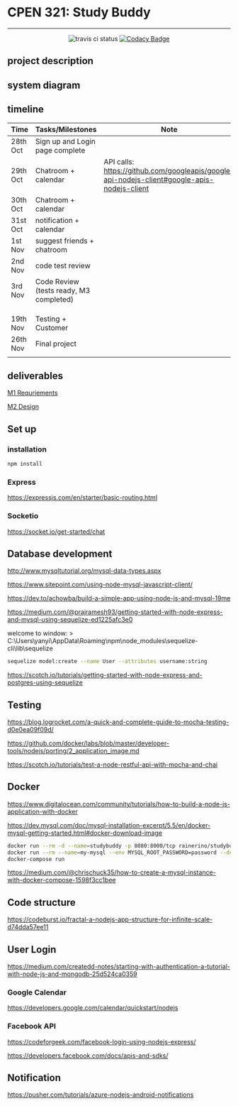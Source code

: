 # CPEN 321: Study Buddy

---
<div align=center>

![travis ci status](https://travis-ci.org/Rainerino/CPEN-321.svg?branch=backend)
[![Codacy Badge](https://api.codacy.com/project/badge/Grade/8c21d927da1d4ac0b30a041415aef552)](https://www.codacy.com/manual/Rainerino/CPEN-321?utm_source=github.com&amp;utm_medium=referral&amp;utm_content=Rainerino/CPEN-321&amp;utm_campaign=Badge_Grade)

</div>

## project description

## system diagram

## timeline
|Time| Tasks/Milestones |Note |
|---|---|---|
|28th Oct | Sign up and Login page complete | |
|29th Oct |Chatroom + calendar|API calls: https://github.com/googleapis/google-api-nodejs-client#google-apis-nodejs-client |
|30th Oct |Chatroom + calendar| |
|31st Oct |notification + calendar | |
|1st Nov |suggest friends + chatroom | |
|2nd Nov |code test review | |
|3rd Nov |Code Review (tests ready, M3 completed)| |
| | | |
| | | |
| | | |
|19th Nov |Testing + Customer | |
|26th Nov |Final project | |
| | | |

## deliverables

[M1 Requriements](deliverables/M1_Requirement.pdf)

[M2 Design](deliverables/M2_Design.pdf)



## Set up

### installation
```bash
npm install 
```

### Express

https://expressjs.com/en/starter/basic-routing.html



### Socketio

https://socket.io/get-started/chat



## Database development 

http://www.mysqltutorial.org/mysql-data-types.aspx

https://www.sitepoint.com/using-node-mysql-javascript-client/

https://dev.to/achowba/build-a-simple-app-using-node-js-and-mysql-19me

https://medium.com/@prajramesh93/getting-started-with-node-express-and-mysql-using-sequelize-ed1225afc3e0

welcome to window: > C:\Users\yanyi\AppData\Roaming\npm\node_modules\sequelize-cli\lib\sequelize

```bash
sequelize model:create --name User --attributes username:string

```

https://scotch.io/tutorials/getting-started-with-node-express-and-postgres-using-sequelize



## Testing

https://blog.logrocket.com/a-quick-and-complete-guide-to-mocha-testing-d0e0ea09f09d/

https://github.com/docker/labs/blob/master/developer-tools/nodejs/porting/2_application_image.md

 https://scotch.io/tutorials/test-a-node-restful-api-with-mocha-and-chai 




## Docker
https://www.digitalocean.com/community/tutorials/how-to-build-a-node-js-application-with-docker

https://dev.mysql.com/doc/mysql-installation-excerpt/5.5/en/docker-mysql-getting-started.html#docker-download-image

```bash
docker run --rm -d --name=studybuddy -p 8080:8000/tcp rainerino/studybuddy        
docker run --rm --name=my-mysql --env MYSQL_ROOT_PASSWORD=password --detach --publish 3306:3306 mysql:5.7.24
docker-compose run 
```

https://medium.com/@chrischuck35/how-to-create-a-mysql-instance-with-docker-compose-1598f3cc1bee



## Code structure

https://codeburst.io/fractal-a-nodejs-app-structure-for-infinite-scale-d74dda57ee11



## User Login

 https://medium.com/createdd-notes/starting-with-authentication-a-tutorial-with-node-js-and-mongodb-25d524ca0359 

### Google Calendar

 https://developers.google.com/calendar/quickstart/nodejs 

### Facebook API

 https://codeforgeek.com/facebook-login-using-nodejs-express/ 

 https://developers.facebook.com/docs/apis-and-sdks/ 



## Notification

 https://pusher.com/tutorials/azure-nodejs-android-notifications 


